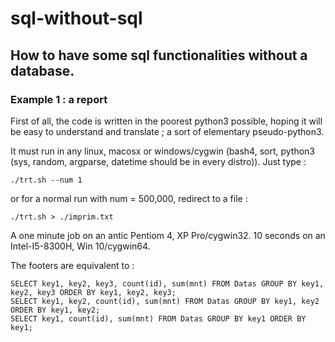 # sql-without-sql

## How to have some sql functionalities without a database.

### Example 1 : a report

First of all, the code is written in the poorest python3 possible, hoping it will be easy to understand and translate ; a sort of elementary pseudo-python3.

It must run in any linux, macosx or windows/cygwin (bash4, sort, python3 (sys, random, argparse, datetime should be in every distro)).
Just type :

	./trt.sh --num 1

or for a normal run with num = 500,000, redirect to a file :

	./trt.sh > ./imprim.txt

A one minute job on an antic Pentiom 4, XP Pro/cygwin32. 10 seconds on an Intel-I5-8300H, Win 10/cygwin64.

The footers are equivalent to :

	SELECT key1, key2, key3, count(id), sum(mnt) FROM Datas GROUP BY key1, key2, key3 ORDER BY key1, key2, key3;
	SELECT key1, key2, count(id), sum(mnt) FROM Datas GROUP BY key1, key2 ORDER BY key1, key2;
	SELECT key1, count(id), sum(mnt) FROM Datas GROUP BY key1 ORDER BY key1;


